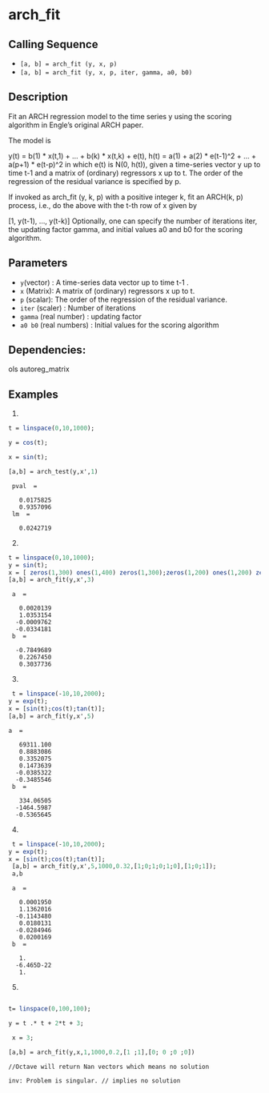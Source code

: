 #  arch_fit
## Calling Sequence

- ` [a, b] = arch_fit (y, x, p) `
- ` [a, b] = arch_fit (y, x, p, iter, gamma, a0, b0) `

## Description
Fit an ARCH regression model to the time series y using the scoring algorithm in Engle’s original ARCH paper.

The model is

y(t) = b(1) * x(t,1) + … + b(k) * x(t,k) + e(t),
h(t) = a(1) + a(2) * e(t-1)^2 + … + a(p+1) * e(t-p)^2
in which e(t) is N(0, h(t)), given a time-series vector y up to time t-1 and a matrix of (ordinary) regressors x up to t. The order of the regression of the residual variance is specified by p.

If invoked as arch_fit (y, k, p) with a positive integer k, fit an ARCH(k, p) process, i.e., do the above with the t-th row of x given by

[1, y(t-1), …, y(t-k)]
Optionally, one can specify the number of iterations iter, the updating factor gamma, and initial values a0 and b0 for the scoring algorithm.
##  Parameters
- `y`(vector) :  A time-series data vector up to time t-1 .
- `x` (Matrix):  A matrix of (ordinary) regressors x up to t.
- `p` (scalar):  The order of the regression of the residual variance.
- `iter` (scaler) : Number of iterations
- `gamma` (real number) : updating factor
- `a0 b0` (real numbers) : Initial values for the scoring algorithm
## Dependencies: 
ols autoreg_matrix


## Examples
1. 
```scilab
t = linspace(0,10,1000);

y = cos(t);

x = sin(t);

[a,b] = arch_test(y,x',1)

```
```output
 pval  = 

   0.0175825
   0.9357096
 lm  = 

   0.0242719

  ```

2.
```scilab
t = linspace(0,10,1000);
y = sin(t);
x = [ zeros(1,300) ones(1,400) zeros(1,300);zeros(1,200) ones(1,200) zeros(1,600);zeros(1,100) ones(1,400) zeros(1,500)];
[a,b] = arch_fit(y,x',3)
```
```output
 a  = 

   0.0020139
   1.0353154
  -0.0009762
  -0.0334181
 b  = 

  -0.7849689
   0.2267450
   0.3037736
```
3.
```scilab
 t = linspace(-10,10,2000);
y = exp(t);
x = [sin(t);cos(t);tan(t)];
[a,b] = arch_fit(y,x',5)

```
```output
a  = 

   69311.100
   0.8883086
   0.3352075
   0.1473639
  -0.0385322
  -0.3485546
 b  = 

   334.06505
  -1464.5987
  -0.5365645
```
4.
```scilab
 t = linspace(-10,10,2000);
y = exp(t);
x = [sin(t);cos(t);tan(t)];
 [a,b] = arch_fit(y,x',5,1000,0.32,[1;0;1;0;1;0],[1;0;1]);
 a,b
```
```output
 a  = 

   0.0001950
   1.1362016
  -0.1143480
   0.0180131
  -0.0284946
   0.0200169
 b  = 

   1.
  -6.465D-22
   1.

```
5.
```scilab

t= linspace(0,100,100);

y = t .* t + 2*t + 3;

 x = 3;

[a,b] = arch_fit(y,x,1,1000,0.2,[1 ;1],[0; 0 ;0 ;0])
```
```output
//Octave will return Nan vectors which means no solution  

inv: Problem is singular. // implies no solution
```
